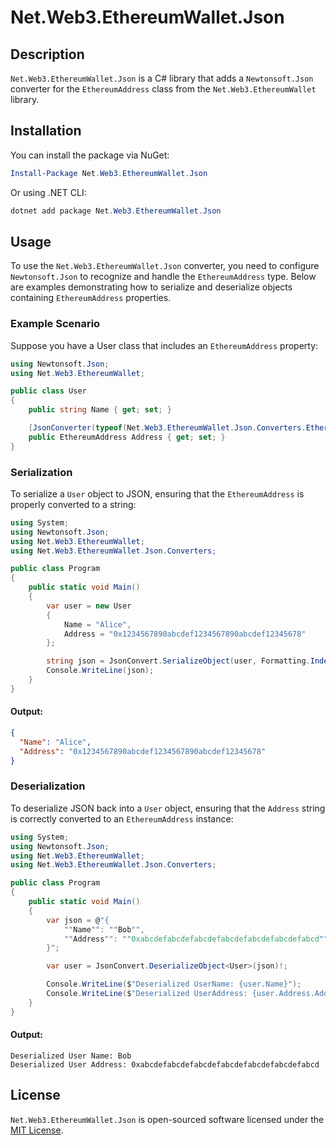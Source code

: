 # Net.Web3.EthereumWallet.Json

## Description
`Net.Web3.EthereumWallet.Json` is a C# library that adds a `Newtonsoft.Json` converter for the `EthereumAddress` class from the `Net.Web3.EthereumWallet` library.

## Installation

You can install the package via NuGet:
```powershell
Install-Package Net.Web3.EthereumWallet.Json
```

Or using .NET CLI:
```powershell
dotnet add package Net.Web3.EthereumWallet.Json
```

## Usage
To use the `Net.Web3.EthereumWallet.Json` converter, you need to configure `Newtonsoft.Json` to recognize and handle the `EthereumAddress` type.
Below are examples demonstrating how to serialize and deserialize objects containing `EthereumAddress` properties.

### Example Scenario
Suppose you have a User class that includes an `EthereumAddress` property:

```csharp
using Newtonsoft.Json;
using Net.Web3.EthereumWallet;

public class User
{
    public string Name { get; set; }

    [JsonConverter(typeof(Net.Web3.EthereumWallet.Json.Converters.EthereumAddressConverter))]
    public EthereumAddress Address { get; set; }
}
```

### Serialization
To serialize a `User` object to JSON, ensuring that the `EthereumAddress` is properly converted to a string:

```csharp
using System;
using Newtonsoft.Json;
using Net.Web3.EthereumWallet;
using Net.Web3.EthereumWallet.Json.Converters;

public class Program
{
    public static void Main()
    {
        var user = new User
        {
            Name = "Alice",
            Address = "0x1234567890abcdef1234567890abcdef12345678"
        };

        string json = JsonConvert.SerializeObject(user, Formatting.Indented);
        Console.WriteLine(json);
    }
}
```

#### Output:
```json
{
  "Name": "Alice",
  "Address": "0x1234567890abcdef1234567890abcdef12345678"
}
```

### Deserialization
To deserialize JSON back into a `User` object, ensuring that the `Address` string is correctly converted to an `EthereumAddress` instance:

```csharp
using System;
using Newtonsoft.Json;
using Net.Web3.EthereumWallet;
using Net.Web3.EthereumWallet.Json.Converters;

public class Program
{
    public static void Main()
    {
        var json = @"{
            ""Name"": ""Bob"",
            ""Address"": ""0xabcdefabcdefabcdefabcdefabcdefabcdefabcd""
        }";

        var user = JsonConvert.DeserializeObject<User>(json)!;

        Console.WriteLine($"Deserialized UserName: {user.Name}");
        Console.WriteLine($"Deserialized UserAddress: {user.Address.Address}");
    }
}
```

#### Output:
```
Deserialized User Name: Bob
Deserialized User Address: 0xabcdefabcdefabcdefabcdefabcdefabcdefabcd
```

## License
`Net.Web3.EthereumWallet.Json` is open-sourced software licensed under the [MIT License](https://github.com/The-Poolz/Net.Web3.EthereumWallet/blob/master/LICENSE).

